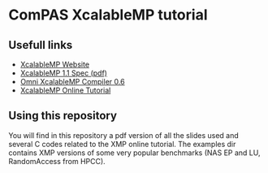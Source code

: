 ComPAS XcalableMP tutorial 
==========================

## Usefull links
* [XcalableMP Website](http://www.xcalablemp.org/)
* [XcalableMP 1.1 Spec (pdf)](http://www.xcalablemp.org/spec/xmp-spec-1.1.pdf)
* [Omni XcalableMP Compiler 0.6](https://sourceforge.net/projects/xcalablemp/files/)
* [XcalableMP Online Tutorial](http://www.xcalablemp.org/tutorial/)

## Using this repository

You will find in this repository a pdf version of all the slides used
and several C codes related to the XMP online tutorial.
The examples dir contains XMP versions of some very popular benchmarks
(NAS EP and LU, RandomAccess from HPCC).
